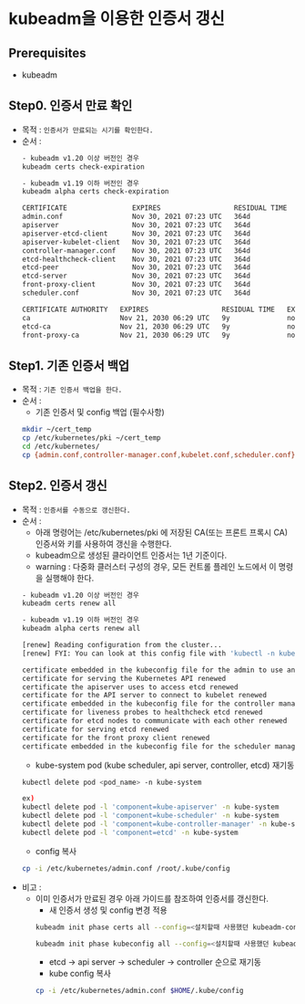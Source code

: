 # kubeadm을 이용한 인증서 갱신

## Prerequisites
  * kubeadm

## Step0. 인증서 만료 확인
* 목적 : `인증서가 만료되는 시기를 확인한다.`
* 순서 : 
  ```bash
  - kubeadm v1.20 이상 버전인 경우
  kubeadm certs check-expiration
  
  - kubeadm v1.19 이하 버전인 경우
  kubeadm alpha certs check-expiration
  ```
  ```bash
  CERTIFICATE                EXPIRES                  RESIDUAL TIME   CERTIFICATE AUTHORITY   EXTERNALLY MANAGED
  admin.conf                 Nov 30, 2021 07:23 UTC   364d                                    no
  apiserver                  Nov 30, 2021 07:23 UTC   364d            ca                      no
  apiserver-etcd-client      Nov 30, 2021 07:23 UTC   364d            etcd-ca                 no
  apiserver-kubelet-client   Nov 30, 2021 07:23 UTC   364d            ca                      no
  controller-manager.conf    Nov 30, 2021 07:23 UTC   364d                                    no
  etcd-healthcheck-client    Nov 30, 2021 07:23 UTC   364d            etcd-ca                 no
  etcd-peer                  Nov 30, 2021 07:23 UTC   364d            etcd-ca                 no
  etcd-server                Nov 30, 2021 07:23 UTC   364d            etcd-ca                 no
  front-proxy-client         Nov 30, 2021 07:23 UTC   364d            front-proxy-ca          no
  scheduler.conf             Nov 30, 2021 07:23 UTC   364d                                    no
  
  CERTIFICATE AUTHORITY   EXPIRES                  RESIDUAL TIME   EXTERNALLY MANAGED
  ca                      Nov 21, 2030 06:29 UTC   9y              no
  etcd-ca                 Nov 21, 2030 06:29 UTC   9y              no
  front-proxy-ca          Nov 21, 2030 06:29 UTC   9y              no
  ```

## Step1. 기존 인증서 백업
* 목적 : `기존 인증서 백업을 한다.`
* 순서 : 
  * 기존 인증서 및 config 백업 (필수사항)
  ```bash
  mkdir ~/cert_temp            
  cp /etc/kubernetes/pki ~/cert_temp
  cd /etc/kubernetes/
  cp {admin.conf,controller-manager.conf,kubelet.conf,scheduler.conf} ~/cert_temp
  ```

## Step2. 인증서 갱신
* 목적 : `인증서를 수동으로 갱신한다.`
* 순서 :
  * 아래 명령어는 /etc/kubernetes/pki 에 저장된 CA(또는 프론트 프록시 CA) 인증서와 키를 사용하여 갱신을 수행한다.
  * kubeadm으로 생성된 클라이언트 인증서는 1년 기준이다.
  * warning : 다중화 클러스터 구성의 경우, 모든 컨트롤 플레인 노드에서 이 명령을 실행해야 한다.  
  ```bash
  - kubeadm v1.20 이상 버전인 경우
  kubeadm certs renew all
  
  - kubeadm v1.19 이하 버전인 경우
  kubeadm alpha certs renew all  
  ```  
  ```bash  
  [renew] Reading configuration from the cluster...
  [renew] FYI: You can look at this config file with 'kubectl -n kube-system get cm kubeadm-config -oyaml'
  
  certificate embedded in the kubeconfig file for the admin to use and for kubeadm itself renewed
  certificate for serving the Kubernetes API renewed
  certificate the apiserver uses to access etcd renewed
  certificate for the API server to connect to kubelet renewed
  certificate embedded in the kubeconfig file for the controller manager to use renewed
  certificate for liveness probes to healthcheck etcd renewed
  certificate for etcd nodes to communicate with each other renewed
  certificate for serving etcd renewed
  certificate for the front proxy client renewed
  certificate embedded in the kubeconfig file for the scheduler manager to use renewed   
  ```
  * kube-system pod (kube scheduler, api server, controller, etcd) 재기동
  ```bash
  kubectl delete pod <pod_name> -n kube-system
  
  ex)
  kubectl delete pod -l 'component=kube-apiserver' -n kube-system
  kubectl delete pod -l 'component=kube-scheduler' -n kube-system
  kubectl delete pod -l 'component=kube-controller-manager' -n kube-system
  kubectl delete pod -l 'component=etcd' -n kube-system
  ```
  * config 복사
  ```bash
  cp -i /etc/kubernetes/admin.conf /root/.kube/config  
  ```  
* 비고 :
    * 이미 인증서가 만료된 경우 아래 가이드를 참조하여 인증서를 갱신한다. 
      * 새 인증서 생성 및 config 변경 적용
      ```bash
      kubeadm init phase certs all --config=<설치할때 사용했던 kubeadm-config.yaml 파일 경로>
      
      kubeadm init phase kubeconfig all --config=<설치할때 사용했던 kubeadm-config.yaml 파일 경로>
      ```
      * etcd -> api server -> scheduler -> controller 순으로 재기동
      * kube config 복사
      ```bash
      cp -i /etc/kubernetes/admin.conf $HOME/.kube/config
      ```
